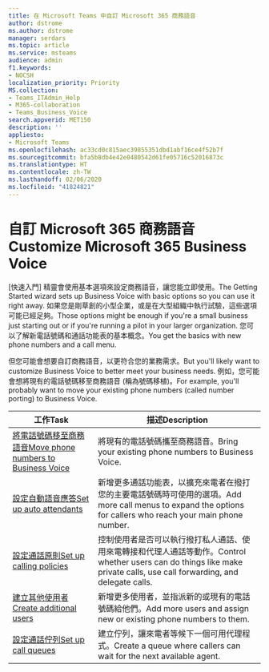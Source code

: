 ```yaml
---
title: 在 Microsoft Teams 中自訂 Microsoft 365 商務語音
author: dstrome
ms.author: dstrome
manager: serdars
ms.topic: article
ms.service: msteams
audience: admin
f1.keywords:
- NOCSH
localization_priority: Priority
MS.collection:
- Teams_ITAdmin_Help
- M365-collaboration
- Teams_Business_Voice
search.appverid: MET150
description: ''
appliesto:
- Microsoft Teams
ms.openlocfilehash: ac33cd0c815aec39855351dbd1abf16ce4f52b7f
ms.sourcegitcommit: bfa5b8db4e42e0480542d61fe05716c52016873c
ms.translationtype: HT
ms.contentlocale: zh-TW
ms.lasthandoff: 02/06/2020
ms.locfileid: "41824821"
---
```

# <a name="customize-microsoft-365-business-voice"></a><span data-ttu-id="b7f6e-102">自訂 Microsoft 365 商務語音</span><span class="sxs-lookup"><span data-stu-id="b7f6e-102">Customize Microsoft 365 Business Voice</span></span>

<span data-ttu-id="b7f6e-103">[快速入門] 精靈會使用基本選項來設定商務語音，讓您能立即使用。</span><span class="sxs-lookup"><span data-stu-id="b7f6e-103">The Getting Started wizard sets up Business Voice with basic options so you can use it right away.</span></span> <span data-ttu-id="b7f6e-104">如果您是剛草創的小型企業，或是在大型組織中執行試驗，這些選項可能已經足夠。</span><span class="sxs-lookup"><span data-stu-id="b7f6e-104">Those options might be enough if you're a small business just starting out or if you're running a pilot in your larger organization.</span></span> <span data-ttu-id="b7f6e-105">您可以了解新電話號碼和通話功能表的基本概念。</span><span class="sxs-lookup"><span data-stu-id="b7f6e-105">You get the basics with new phone numbers and a call menu.</span></span> 

<span data-ttu-id="b7f6e-106">但您可能會想要自訂商務語音，以更符合您的業務需求。</span><span class="sxs-lookup"><span data-stu-id="b7f6e-106">But you'll likely want to customize Business Voice to better meet your business needs.</span></span> <span data-ttu-id="b7f6e-107">例如，您可能會想將現有的電話號碼移至商務語音 (稱為號碼移植)。</span><span class="sxs-lookup"><span data-stu-id="b7f6e-107">For example, you'll probably want to move your existing phone numbers (called number porting) to Business Voice.</span></span>

| <span data-ttu-id="b7f6e-108">工作</span><span class="sxs-lookup"><span data-stu-id="b7f6e-108">Task</span></span>                                                          | <span data-ttu-id="b7f6e-109">描述</span><span class="sxs-lookup"><span data-stu-id="b7f6e-109">Description</span></span>                                                                                          |
|---------------------------------------------------------------|------------------------------------------------------------------------------------------------------|
| [<span data-ttu-id="b7f6e-110">將電話號碼移至商務語音</span><span class="sxs-lookup"><span data-stu-id="b7f6e-110">Move phone numbers to Business Voice</span></span>](port-phone-numbers.md) | <span data-ttu-id="b7f6e-111">將現有的電話號碼攜至商務語音。</span><span class="sxs-lookup"><span data-stu-id="b7f6e-111">Bring your existing phone numbers to Business Voice.</span></span>                                                 |
| [<span data-ttu-id="b7f6e-112">設定自動語音應答</span><span class="sxs-lookup"><span data-stu-id="b7f6e-112">Set up auto attendants</span></span>](set-up-auto-attendants.md)           | <span data-ttu-id="b7f6e-113">新增更多通話功能表，以擴充來電者在撥打您的主要電話號碼時可使用的選項。</span><span class="sxs-lookup"><span data-stu-id="b7f6e-113">Add more call menus to expand the options for callers who reach your main phone number.</span></span>        |
| [<span data-ttu-id="b7f6e-114">設定通話原則</span><span class="sxs-lookup"><span data-stu-id="b7f6e-114">Set up calling policies</span></span>](set-up-policies.md)                 | <span data-ttu-id="b7f6e-115">控制使用者是否可以執行撥打私人通話、使用來電轉接和代理人通話等動作。</span><span class="sxs-lookup"><span data-stu-id="b7f6e-115">Control whether users can do things like make private calls, use call forwarding, and delegate calls.</span></span>        |
| [<span data-ttu-id="b7f6e-116">建立其他使用者</span><span class="sxs-lookup"><span data-stu-id="b7f6e-116">Create additional users</span></span>](create-users.md)                    | <span data-ttu-id="b7f6e-117">新增更多使用者，並指派新的或現有的電話號碼給他們。</span><span class="sxs-lookup"><span data-stu-id="b7f6e-117">Add more users and assign new or existing phone numbers to them.</span></span>                                     |
| [<span data-ttu-id="b7f6e-118">設定通話佇列</span><span class="sxs-lookup"><span data-stu-id="b7f6e-118">Set up call queues</span></span>](set-up-call-queues.md)                   | <span data-ttu-id="b7f6e-119">建立佇列，讓來電者等候下一個可用代理程式。</span><span class="sxs-lookup"><span data-stu-id="b7f6e-119">Create a queue where callers can wait for the next available agent.</span></span>                                  |
